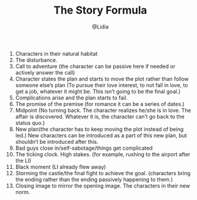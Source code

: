 ﻿---
layout: post
title: The Story Formula
author: "@Lidia"
subtitle: ""
---
1. Characters in their natural habitat
2. The disturbance. 
3. Call to adventure (the character can be passive here if needed or actively answer the call)
4. Character states the plan and starts to move the plot rather than follow someone else’s plan (To pursue their love interest, to not fall in love, to get a job, whatever it might be. This isn’t going to be the final goal.)
5. Complications arise and the plan starts to fail.
6. The promise of the premise (for romance it can be a series of dates.)
7. Midpoint (No turning back. The character realizes he/she is in love. The affair is discovered. Whatever it is, the character can’t go back to the status quo.)
8. New plan(the character has to keep moving the plot instead of being led.) New characters can be introduced as a part of this new plan, but shouldn’t be introduced after this.
9. Bad guys close in/self-sabotage/things get complicated
10. The ticking clock. High stakes. (for example, rushing to the airport after the LI)
11. Black moment (LI already flew away)
12. Storming the castle/the final fight to achieve the goal. (characters bring the ending rather than the ending passively happening to them.)
13. Closing image to mirror the opening image. The characters in their new norm.